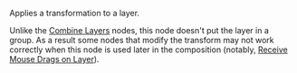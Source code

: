 Applies a transformation to a layer.

Unlike the [Combine Layers](vuo-node://vuo.layer.combine) nodes, this node doesn't put the layer in a group.  As a result some nodes that modify the transform may not work correctly when this node is used later in the composition (notably, [Receive Mouse Drags on Layer](vuo-node://vuo.layer.drag2)).
